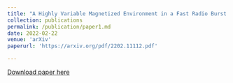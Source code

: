 ```yaml
---
title: "A Highly Variable Magnetized Environment in a Fast Radio Burst Source"
collection: publications
permalink: /publication/paper1.md
date: 2022-02-22
venue: 'arXiv'
paperurl: 'https://arxiv.org/pdf/2202.11112.pdf'

---
```


[Download paper here](https://arxiv.org/pdf/2202.11112.pdf)


